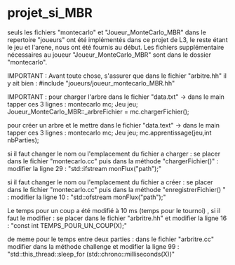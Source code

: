 # projet_si_MBR
seuls les fichiers "montecarlo" et "Joueur_MonteCarlo_MBR" dans le repertoire "joueurs" ont été implémentés dans ce projet de L3, le reste 
étant le jeu et l'arene, nous ont été fournis au début.
Les fichiers supplémentaire nécessaires au joueur "Joueur_MonteCarlo_MBR" sont dans le dossier "montecarlo".

IMPORTANT : Avant toute chose, s'assurer que dans le fichier "arbitre.hh" il y ait bien : 
#include "joueurs/joueur_montecarlo_MBR.hh"

IMPORTANT : pour charger l'arbre dans le fichier "data.txt" -> dans le main tapper ces 3 lignes :
    montecarlo mc;
    Jeu jeu;
    Joueur_MonteCarlo_MBR::_arbreFichier = mc.chargerFichier();
    
pour créer un arbre et le mettre dans le fichier "data.text" -> dans le main tapper ces 3 lignes :
    montecarlo mc;
    Jeu jeu;
    mc.apprentissage(jeu,int nbParties);
    
si il faut changer le nom ou l'emplacement du fichier a charger :
se placer dans le fichier "montecarlo.cc" puis dans la méthode "chargerFichier()" :
modifier la ligne 29 : "std::ifstream monFlux("path");"

si il faut changer le nom ou l'emplacement du fichier a créer :
se placer dans le fichier "montecarlo.cc" puis dans la méthode "enregistrerFichier() " :
modifier la ligne 10 : "std::ofstream monFlux("path");"

    
Le temps pour un coup a été modifié à 10 ms (temps pour le tournoi) , si il faut le modifier :
se placer dans le fichier "arbritre.hh" et modifier la ligne  16 : "const int TEMPS_POUR_UN_COUP(X);"

de meme pour le temps entre deux parties : dans le fichier "arbritre.cc" modifier dans la 
méthode challenge et modifier la ligne 99 : "std::this_thread::sleep_for (std::chrono::milliseconds(X))" 
